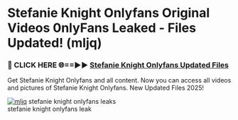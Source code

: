 # Stefanie Knight Onlyfans Original Videos 0nlyFans Leaked - Files Updated! (mljq)

<h3>🔴 CLICK HERE 🌐==►► <a href="https://tinyurl.com/2jnfzry5" rel="nofollow">Stefanie Knight Onlyfans Updated Files</a></h3>

Get Stefanie Knight Onlyfans and all content. Now you can access all videos and pictures of Stefanie Knight Onlyfans. New Updated Files 2025!

[![mljq](https://i.imgur.com/GyGTBgg.gif)](https://tinyurl.com/2jnfzry5)
stefanie knight onlyfans leaks<br>
stefanie knight onlyfans leak